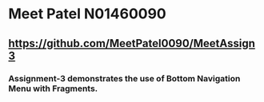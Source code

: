 # Meet Patel N01460090

## https://github.com/MeetPatel0090/MeetAssign3

### Assignment-3 demonstrates the use of Bottom Navigation Menu with Fragments.